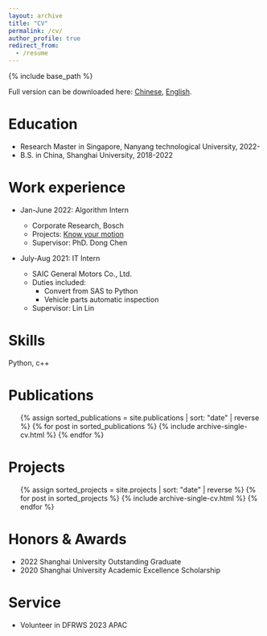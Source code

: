 ```yaml
---
layout: archive
title: "CV"
permalink: /cv/
author_profile: true
redirect_from:
  - /resume
---
```


{% include base_path %}

Full version can be downloaded here: [Chinese](http://shenjiyuan123.github.io/files/resume_cn.pdf), [English](http://shenjiyuan123.github.io/files/resume_en.pdf).

Education
======
* Research Master in Singapore, Nanyang technological University, 2022-
* B.S. in China, Shanghai University, 2018-2022

Work experience
======
* Jan-June 2022: Algorithm Intern 
  * Corporate Research, Bosch
  * Projects: [Know your motion](http://shenjiyuan123.github.io/posts/2022/06/AS_video/)
  * Supervisor: PhD. Dong Chen

* July-Aug 2021: IT Intern
  * SAIC General Motors Co., Ltd.
  * Duties included: 
    * Convert from SAS to Python
    * Vehicle parts automatic inspection
  * Supervisor: Lin Lin
  
Skills
======
Python, c++


<!-- Publications
======
  <ul>{% for post in site.publications %}
    {% include archive-single-cv.html %}
  {% endfor %}</ul>

Projects
======
  <ul>{% for post in site.projects %}
    {% include archive-single-cv.html %}
  {% endfor %}</ul> -->

Publications
======
  <ul>{% assign sorted_publications = site.publications | sort: "date" | reverse %}
    {% for post in sorted_publications %}
      {% include archive-single-cv.html %}
    {% endfor %}</ul>

Projects
======
  <ul>{% assign sorted_projects = site.projects | sort: "date" | reverse %}
    {% for post in sorted_projects %}
      {% include archive-single-cv.html %}
    {% endfor %}</ul>


Honors & Awards
======
* 2022 Shanghai University Outstanding Graduate
* 2020 Shanghai University Academic Excellence Scholarship

Service
======
* Volunteer in DFRWS 2023 APAC
